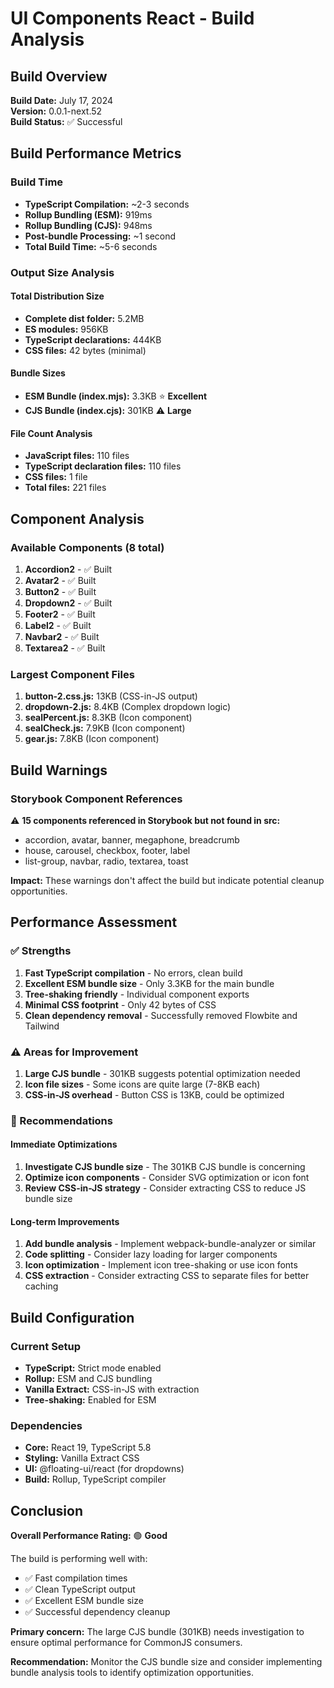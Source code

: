 # UI Components React - Build Analysis

## Build Overview

**Build Date:** July 17, 2024  
**Version:** 0.0.1-next.52  
**Build Status:** ✅ Successful

## Build Performance Metrics

### Build Time
- **TypeScript Compilation:** ~2-3 seconds
- **Rollup Bundling (ESM):** 919ms
- **Rollup Bundling (CJS):** 948ms
- **Post-bundle Processing:** ~1 second
- **Total Build Time:** ~5-6 seconds

### Output Size Analysis

#### Total Distribution Size
- **Complete dist folder:** 5.2MB
- **ES modules:** 956KB
- **TypeScript declarations:** 444KB
- **CSS files:** 42 bytes (minimal)

#### Bundle Sizes
- **ESM Bundle (index.mjs):** 3.3KB ⭐ **Excellent**
- **CJS Bundle (index.cjs):** 301KB ⚠️ **Large**

#### File Count Analysis
- **JavaScript files:** 110 files
- **TypeScript declaration files:** 110 files
- **CSS files:** 1 file
- **Total files:** 221 files

## Component Analysis

### Available Components (8 total)
1. **Accordion2** - ✅ Built
2. **Avatar2** - ✅ Built  
3. **Button2** - ✅ Built
4. **Dropdown2** - ✅ Built
5. **Footer2** - ✅ Built
6. **Label2** - ✅ Built
7. **Navbar2** - ✅ Built
8. **Textarea2** - ✅ Built

### Largest Component Files
1. **button-2.css.js:** 13KB (CSS-in-JS output)
2. **dropdown-2.js:** 8.4KB (Complex dropdown logic)
3. **sealPercent.js:** 8.3KB (Icon component)
4. **sealCheck.js:** 7.9KB (Icon component)
5. **gear.js:** 7.8KB (Icon component)

## Build Warnings

### Storybook Component References
⚠️ **15 components referenced in Storybook but not found in src:**
- accordion, avatar, banner, megaphone, breadcrumb
- house, carousel, checkbox, footer, label
- list-group, navbar, radio, textarea, toast

**Impact:** These warnings don't affect the build but indicate potential cleanup opportunities.

## Performance Assessment

### ✅ Strengths
1. **Fast TypeScript compilation** - No errors, clean build
2. **Excellent ESM bundle size** - Only 3.3KB for the main bundle
3. **Tree-shaking friendly** - Individual component exports
4. **Minimal CSS footprint** - Only 42 bytes of CSS
5. **Clean dependency removal** - Successfully removed Flowbite and Tailwind

### ⚠️ Areas for Improvement
1. **Large CJS bundle** - 301KB suggests potential optimization needed
2. **Icon file sizes** - Some icons are quite large (7-8KB each)
3. **CSS-in-JS overhead** - Button CSS is 13KB, could be optimized

### 🔧 Recommendations

#### Immediate Optimizations
1. **Investigate CJS bundle size** - The 301KB CJS bundle is concerning
2. **Optimize icon components** - Consider SVG optimization or icon font
3. **Review CSS-in-JS strategy** - Consider extracting CSS to reduce JS bundle size

#### Long-term Improvements
1. **Add bundle analysis** - Implement webpack-bundle-analyzer or similar
2. **Code splitting** - Consider lazy loading for larger components
3. **Icon optimization** - Implement icon tree-shaking or use icon fonts
4. **CSS extraction** - Consider extracting CSS to separate files for better caching

## Build Configuration

### Current Setup
- **TypeScript:** Strict mode enabled
- **Rollup:** ESM and CJS bundling
- **Vanilla Extract:** CSS-in-JS with extraction
- **Tree-shaking:** Enabled for ESM

### Dependencies
- **Core:** React 19, TypeScript 5.8
- **Styling:** Vanilla Extract CSS
- **UI:** @floating-ui/react (for dropdowns)
- **Build:** Rollup, TypeScript compiler

## Conclusion

**Overall Performance Rating:** 🟢 **Good**

The build is performing well with:
- ✅ Fast compilation times
- ✅ Clean TypeScript output
- ✅ Excellent ESM bundle size
- ✅ Successful dependency cleanup

**Primary concern:** The large CJS bundle (301KB) needs investigation to ensure optimal performance for CommonJS consumers.

**Recommendation:** Monitor the CJS bundle size and consider implementing bundle analysis tools to identify optimization opportunities. 